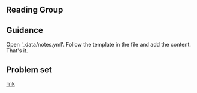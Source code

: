 


## Reading Group

## Guidance
Open '_data/notes.yml'. Follow the template in the file and add the content. That's it.

## Problem set
[link](https://docs.google.com/spreadsheets/d/1JweOcMfWZIm4ah6rdHo8T7pPALyxru1hhloTiQRgi8c/edit#gid=0)
